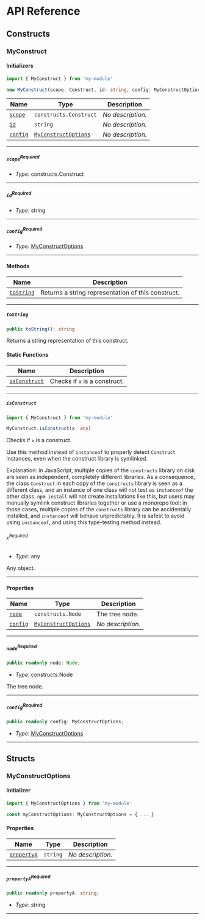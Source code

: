 # API Reference <a name="API Reference" id="api-reference"></a>

## Constructs <a name="Constructs" id="Constructs"></a>

### MyConstruct <a name="MyConstruct" id="my-module.MyConstruct"></a>

#### Initializers <a name="Initializers" id="my-module.MyConstruct.Initializer"></a>

```typescript
import { MyConstruct } from 'my-module'

new MyConstruct(scope: Construct, id: string, config: MyConstructOptions)
```

| **Name** | **Type** | **Description** |
| --- | --- | --- |
| <code><a href="#my-module.MyConstruct.Initializer.parameter.scope">scope</a></code> | <code>constructs.Construct</code> | *No description.* |
| <code><a href="#my-module.MyConstruct.Initializer.parameter.id">id</a></code> | <code>string</code> | *No description.* |
| <code><a href="#my-module.MyConstruct.Initializer.parameter.config">config</a></code> | <code><a href="#my-module.MyConstructOptions">MyConstructOptions</a></code> | *No description.* |

---

##### `scope`<sup>Required</sup> <a name="scope" id="my-module.MyConstruct.Initializer.parameter.scope"></a>

- *Type:* constructs.Construct

---

##### `id`<sup>Required</sup> <a name="id" id="my-module.MyConstruct.Initializer.parameter.id"></a>

- *Type:* string

---

##### `config`<sup>Required</sup> <a name="config" id="my-module.MyConstruct.Initializer.parameter.config"></a>

- *Type:* <a href="#my-module.MyConstructOptions">MyConstructOptions</a>

---

#### Methods <a name="Methods" id="Methods"></a>

| **Name** | **Description** |
| --- | --- |
| <code><a href="#my-module.MyConstruct.toString">toString</a></code> | Returns a string representation of this construct. |

---

##### `toString` <a name="toString" id="my-module.MyConstruct.toString"></a>

```typescript
public toString(): string
```

Returns a string representation of this construct.

#### Static Functions <a name="Static Functions" id="Static Functions"></a>

| **Name** | **Description** |
| --- | --- |
| <code><a href="#my-module.MyConstruct.isConstruct">isConstruct</a></code> | Checks if `x` is a construct. |

---

##### `isConstruct` <a name="isConstruct" id="my-module.MyConstruct.isConstruct"></a>

```typescript
import { MyConstruct } from 'my-module'

MyConstruct.isConstruct(x: any)
```

Checks if `x` is a construct.

Use this method instead of `instanceof` to properly detect `Construct`
instances, even when the construct library is symlinked.

Explanation: in JavaScript, multiple copies of the `constructs` library on
disk are seen as independent, completely different libraries. As a
consequence, the class `Construct` in each copy of the `constructs` library
is seen as a different class, and an instance of one class will not test as
`instanceof` the other class. `npm install` will not create installations
like this, but users may manually symlink construct libraries together or
use a monorepo tool: in those cases, multiple copies of the `constructs`
library can be accidentally installed, and `instanceof` will behave
unpredictably. It is safest to avoid using `instanceof`, and using
this type-testing method instead.

###### `x`<sup>Required</sup> <a name="x" id="my-module.MyConstruct.isConstruct.parameter.x"></a>

- *Type:* any

Any object.

---

#### Properties <a name="Properties" id="Properties"></a>

| **Name** | **Type** | **Description** |
| --- | --- | --- |
| <code><a href="#my-module.MyConstruct.property.node">node</a></code> | <code>constructs.Node</code> | The tree node. |
| <code><a href="#my-module.MyConstruct.property.config">config</a></code> | <code><a href="#my-module.MyConstructOptions">MyConstructOptions</a></code> | *No description.* |

---

##### `node`<sup>Required</sup> <a name="node" id="my-module.MyConstruct.property.node"></a>

```typescript
public readonly node: Node;
```

- *Type:* constructs.Node

The tree node.

---

##### `config`<sup>Required</sup> <a name="config" id="my-module.MyConstruct.property.config"></a>

```typescript
public readonly config: MyConstructOptions;
```

- *Type:* <a href="#my-module.MyConstructOptions">MyConstructOptions</a>

---


## Structs <a name="Structs" id="Structs"></a>

### MyConstructOptions <a name="MyConstructOptions" id="my-module.MyConstructOptions"></a>

#### Initializer <a name="Initializer" id="my-module.MyConstructOptions.Initializer"></a>

```typescript
import { MyConstructOptions } from 'my-module'

const myConstructOptions: MyConstructOptions = { ... }
```

#### Properties <a name="Properties" id="Properties"></a>

| **Name** | **Type** | **Description** |
| --- | --- | --- |
| <code><a href="#my-module.MyConstructOptions.property.propertyA">propertyA</a></code> | <code>string</code> | *No description.* |

---

##### `propertyA`<sup>Required</sup> <a name="propertyA" id="my-module.MyConstructOptions.property.propertyA"></a>

```typescript
public readonly propertyA: string;
```

- *Type:* string

---



